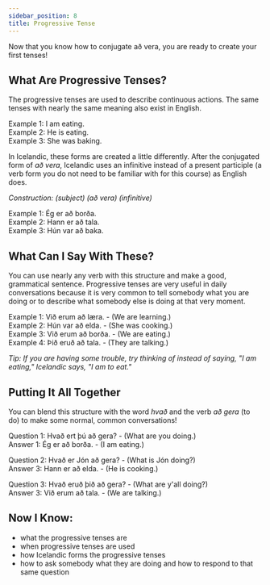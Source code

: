 ```yaml
---
sidebar_position: 8
title: Progressive Tense
---
```


Now that you know how to conjugate að vera, you are ready to create your first tenses!

## What Are Progressive Tenses?
The progressive tenses are used to describe continuous actions. The same tenses with nearly the same meaning also exist in English. 

Example 1: I am eating. \
Example 2: He is eating. \
Example 3: She was baking. 

In Icelandic, these forms are created a little differently. After the conjugated form of *að vera*, Icelandic uses an infinitive instead of a present participle (a verb form you do not need to be familiar with for this course) as English does.

*Construction: (subject) (að vera) (infinitive)*

Example 1: Ég er að borða.\
Example 2: Hann er að tala.\
Example 3: Hún var að baka. 

## What Can I Say With These?

You can use nearly any verb with this structure and make a good, grammatical sentence. Progressive tenses are very useful in daily conversations because it is very common to tell somebody what you are doing or to describe what somebody else is doing at that very moment. 

Example 1: Við erum að læra. - (We are learning.) \
Example 2: Hún var að elda. - (She was cooking.) \
Example 3: Við erum að borða. - (We are eating.) \
Example 4: Þið eruð að tala. - (They are talking.)

*Tip: If you are having some trouble, try thinking of instead of saying, "I am eating," Icelandic says, "I am to eat."*

## Putting It All Together

You can blend this structure with the word *hvað* and the verb *að gera* (to do) to make some normal, common conversations!

Question 1: Hvað ert þú að gera? - (What are you doing.) \
Answer 1: Ég er að borða. - (I am eating.) 

Question 2: Hvað er Jón að gera? - (What is Jón doing?) \
Answer 3: Hann er að elda. - (He is cooking.)

Question 3: Hvað eruð þið að gera? - (What are y'all doing?) \
Answer 3: Við erum að tala. - (We are talking.)

## Now I Know:
- what the progressive tenses are
- when progressive tenses are used
- how Icelandic forms the progressive tenses
- how to ask somebody what they are doing and how to respond to that same question


